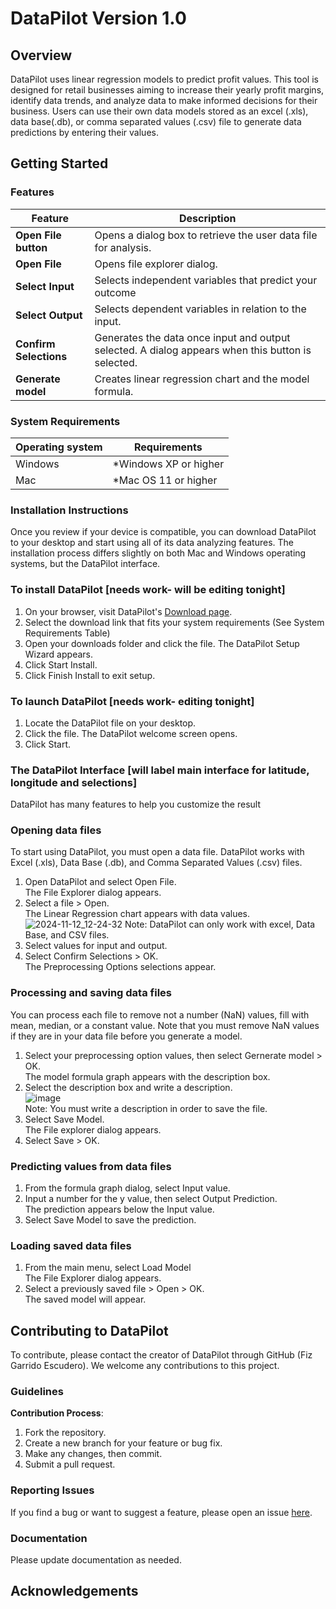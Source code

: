 # DataPilot Version 1.0

## Overview
DataPilot uses linear regression models to predict profit values. This tool is designed for retail businesses aiming to increase their yearly profit margins, identify data trends, and analyze data to make informed decisions for their business. Users can use their own data models stored as an excel (.xls), data base(.db), or comma separated values (.csv) file to generate data predictions by entering their values.

## Getting Started

### Features

| Feature                | Description                                                                                         |
| ----------------       | -------------                                                                                       |
| **Open File button**   | Opens a dialog box to retrieve the user data file for analysis.                                     |
| **Open File**          | Opens file explorer dialog.                                                                         |
| **Select Input**       | Selects independent variables that predict your outcome                                             |
|**Select Output**       | Selects dependent variables in relation to the input.                                               |
| **Confirm Selections** | Generates the data once input and output selected. A dialog appears when this button is selected.   |
|**Generate model**      | Creates linear regression chart and the model formula.                                              |

### System Requirements
| Operating system | Requirements |
| ---------------- | -------------            |
| Windows          | *Windows XP or higher    |
| Mac              | *Mac OS 11 or higher     |

### Installation Instructions
Once you review if your device is compatible, you can download DataPilot to your desktop and start using all of its data analyzing features. The installation process differs slightly on both Mac and Windows operating systems, but the DataPilot interface.

### To install DataPilot [needs work- will be editing tonight]
1. On your browser, visit DataPilot's [Download page](www.placeholderDataPilotweb.com).
2. Select the download link that fits your system requirements (See System Requirements Table)
3. Open your downloads folder and click the file. The DataPilot Setup Wizard appears.
4. Click Start Install.
5. Click Finish Install to exit setup. 

### To launch DataPilot [needs work- editing tonight]
1. Locate the DataPilot file on your desktop.
2. Click the file. The DataPilot welcome screen opens.
3. Click Start. 

### The DataPilot Interface [will label main interface for latitude, longitude and selections]
DataPilot has many features to help you customize the result 



### Opening data files
To start using DataPilot, you must open a data file. DataPilot works with Excel (.xls), Data Base (.db), and Comma Separated Values (.csv) files.
1. Open DataPilot and select Open File. <br>
   The File Explorer dialog appears.
2. Select a file > Open. <br>
   The Linear Regression chart appears with data values. <br>
   ![2024-11-12_12-24-32](https://github.com/user-attachments/assets/1684d3a5-e3a9-4041-99ce-18c156f69298)
   Note: DataPilot can only work with excel, Data Base, and CSV files. <br>
3. Select values for input and output.
4.  Select Confirm Selections > OK. <br>
   The Preprocessing Options selections appear.
   
### Processing and saving data files
You can process each file to remove not a number (NaN) values, fill with mean, median, or a constant value. Note that you must remove NaN values if they are in your data file before you generate a model.

1. Select your preprocessing option values, then select Gernerate model > OK. <br>
   The model formula graph appears with the description box.
2. Select the description box and write a description. <br>
![image](https://github.com/user-attachments/assets/d1aa1ec1-bfaa-4a35-98bd-b36f90196bc9) <br>
   Note: You must write a description in order to save the file.
4. Select Save Model. <br>
   The File explorer dialog appears. 
5. Select Save > OK.

### Predicting values from data files
1. From the formula graph dialog, select Input value.
2. Input a number for the y value, then select Output Prediction. <br>
   The prediction appears below the Input value.
3. Select Save Model to save the prediction.


### Loading saved data files
1. From the main menu, select Load Model <br>
   The File Explorer dialog appears.
2. Select a previously saved file > Open > OK. <br>
   The saved model will appear.


## Contributing to DataPilot

To contribute, please contact the creator of DataPilot through GitHub (Fiz Garrido Escudero). We welcome any contributions to this project. 

### Guidelines
**Contribution Process**:
  1. Fork the repository.
  2. Create a new branch for your feature or bug fix.
  3. Make any changes, then commit.
  4. Submit a pull request.

### Reporting Issues
If you find a bug or want to suggest a feature, please open an issue [here](https://github.com/fizge/1-SENECA-UDC_Coil_Proyect/issues/new).

### Documentation
Please update documentation as needed.

## Acknowledgements 
